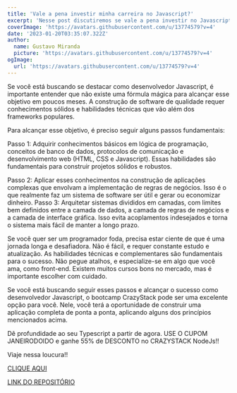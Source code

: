 ```yaml
---
title: 'Vale a pena investir minha carreira no Javascript?'
excerpt: 'Nesse post discutiremos se vale a pena investir no Javascript e o que fazer pra ter sucesso com ele.'
coverImage: 'https://avatars.githubusercontent.com/u/13774579?v=4'
date: '2023-01-20T03:35:07.322Z'
author:
  name: Gustavo Miranda
  picture: 'https://avatars.githubusercontent.com/u/13774579?v=4'
ogImage:
  url: 'https://avatars.githubusercontent.com/u/13774579?v=4'
---
```

Se você está buscando se destacar como desenvolvedor Javascript, é importante entender que não existe uma fórmula mágica para alcançar esse objetivo em poucos meses. A construção de software de qualidade requer conhecimentos sólidos e habilidades técnicas que vão além dos frameworks populares.

Para alcançar esse objetivo, é preciso seguir alguns passos fundamentais:

Passo 1: Adquirir conhecimentos básicos em lógica de programação, conceitos de banco de dados, protocolos de comunicação e desenvolvimento web (HTML, CSS e Javascript). Essas habilidades são fundamentais para construir projetos sólidos e robustos.

Passo 2: Aplicar esses conhecimentos na construção de aplicações complexas que envolvam a implementação de regras de negócios. Isso é o que realmente faz um sistema de software ser útil e gerar ou economizar dinheiro.
Passo 3: Arquitetar sistemas divididos em camadas, com limites bem definidos entre a camada de dados, a camada de regras de negócios e a camada de interface gráfica. Isso evita acoplamentos indesejados e torna o sistema mais fácil de manter a longo prazo.

Se você quer ser um programador foda, precisa estar ciente de que é uma jornada longa e desafiadora. Não é fácil, e requer constante estudo e atualização. As habilidades técnicas e complementares são fundamentais para o sucesso. Não pegue atalhos, e especialize-se em algo que você ama, como front-end. Existem muitos cursos bons no mercado, mas é importante escolher com cuidado.

Se você está buscando seguir esses passos e alcançar o sucesso como desenvolvedor Javascript, o bootcamp CrazyStack pode ser uma excelente opção para você. Nele, você terá a oportunidade de construir uma aplicação completa de ponta a ponta, aplicando alguns dos princípios mencionados acima.


Dê profundidade ao seu Typescript a partir de agora. USE O CUPOM JANEIRODOIDO e ganhe 55% de DESCONTO no CRAZYSTACK NodeJs!!

Viaje nessa loucura!! 


[CLIQUE AQUI](https://crazystack.com.br)


[LINK DO REPOSITÓRIO](https://github.com/gumiranda/CrazyStackNodeJs)